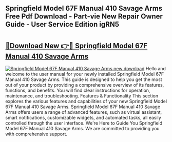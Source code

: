 ## Springfield Model 67F Manual 410 Savage Arms Free Pdf Download - Part-vie New Repair Owner Guide - User Service Edition igRN5

# <h2><a href="http://bc66196.oget.top/?id=Springfield+Model+67F+Manual+410+Savage+Arms">🔗Download New 👉🔴 Springfield Model 67F Manual 410 Savage Arms</a></h2>

[![Springfield Model 67F Manual 410 Savage Arms new download](https://i.imgur.com/5g1atiW.png)](http://bc66196.oget.top/?id=Springfield+Model+67F+Manual+410+Savage+Arms)
Hello and welcome to the user manual for your newly installed Springfield Model 67F Manual 410 Savage Arms. This guide is designed to help you get the most out of your product by providing a comprehensive overview of its features, functions, and benefits. You will find clear instructions for operation, maintenance, and troubleshooting. Features & Functionality This section explores the various features and capabilities of your new Springfield Model 67F Manual 410 Savage Arms. Springfield Model 67F Manual 410 Savage Arms offers users a range of advanced features, such as virtual assistant, smart notifications, customizable widgets, and automated tasks, all easily controlled through the user interface. We're Here to Guide You Springfield Model 67F Manual 410 Savage Arms. We are committed to providing you with comprehensive support.
